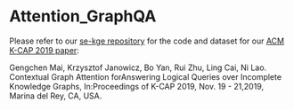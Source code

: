 # Attention_GraphQA

Please refer to our [se-kge repository](https://github.com/gengchenmai/se-kge) for the code and dataset for our [ACM K-CAP 2019 paper](https://dl.acm.org/doi/10.1145/3360901.3364432):

Gengchen Mai,  Krzysztof Janowicz,  Bo Yan,  Rui Zhu,  Ling Cai,  Ni Lao.  Contextual Graph Attention forAnswering Logical Queries over Incomplete Knowledge Graphs, In:Proceedings of K-CAP 2019, Nov.  19 - 21,2019, Marina del Rey, CA, USA.

